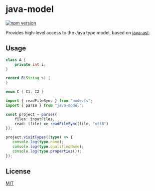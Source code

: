# java-model

[![npm version](https://img.shields.io/npm/v/java-model.svg?style=flat-square)](https://www.npmjs.com/package/java-model)

Provides high-level access to the Java type model, based on [java-ast](https://github.com/pascalgn/java-ast).

## Usage

```java
class A {
    private int i;
}

record B(String s) {
}

enum C { C1, C2 }
```

```typescript
import { readFileSync } from "node:fs";
import { parse } from "java-model";

const project = parse({
    files: inputFiles,
    read: (file) => readFileSync(file, "utf8")
});

project.visitTypes((type) => {
   console.log(type.name);
   console.log(type.qualifiedName);
   console.log(type.properties());
});
```

## License

[MIT](LICENSE)
